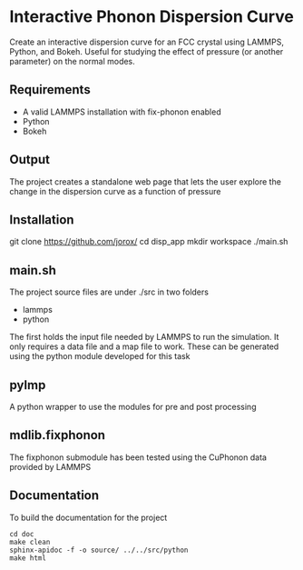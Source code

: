 # Interactive Phonon Dispersion Curve

Create an interactive dispersion curve for an FCC crystal using LAMMPS, Python, and Bokeh. Useful for studying the effect of pressure (or another parameter) on the normal modes.

## Requirements

- A valid LAMMPS installation with fix-phonon enabled
- Python
- Bokeh

## Output

The project creates a standalone web page that lets the user explore the change in the dispersion curve as a function of pressure

## Installation

   git clone https://github.com/jorox/
   cd disp_app
   mkdir workspace
   ./main.sh

## main.sh

The project source files are under ./src in two folders

- lammps
- python

The first holds the input file needed by LAMMPS to run the simulation. It only requires a data file and a map file to work. These can be generated using the python module developed for this task

## pylmp

A python wrapper to use the modules for pre and post processing

## mdlib.fixphonon

The fixphonon submodule has been tested using the CuPhonon data provided by LAMMPS

## Documentation

To build the documentation for the project

    cd doc
    make clean
    sphinx-apidoc -f -o source/ ../../src/python
    make html
